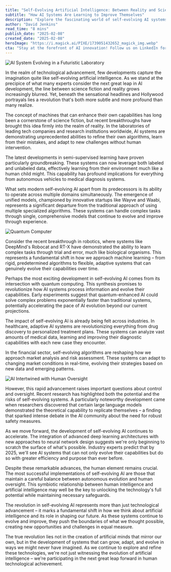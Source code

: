 ```yaml
---
title: "Self-Evolving Artificial Intelligence: Between Reality and Science Fiction Lies the True Revolution"
subtitle: "How AI Systems Are Learning to Improve Themselves"
description: "Explore the fascinating world of self-evolving AI systems as they transform from science fiction into reality. From healthcare to finance, discover how these adaptive technologies are revolutionizing industries while raising important questions about control and oversight in the age of autonomous artificial intelligence."
author: "David Jenkins"
read_time: "8 mins"
publish_date: "2025-02-08"
created_date: "2025-02-08"
heroImage: "https://i.magick.ai/PIXE/1739051432652_magick_img.webp"
cta: "Stay at the forefront of AI innovation! Follow us on LinkedIn for daily updates on groundbreaking developments in self-evolving AI and other cutting-edge technologies shaping our future."
---
```


![AI System Evolving in a Futuristic Laboratory](https://i.magick.ai/PIXE/1739051541220_magick_img.webp)

In the realm of technological advancement, few developments capture the imagination quite like self-evolving artificial intelligence. As we stand at the precipice of what many experts consider the next great leap in AI development, the line between science fiction and reality grows increasingly blurred. Yet, beneath the sensational headlines and Hollywood portrayals lies a revolution that's both more subtle and more profound than many realize.

The concept of machines that can enhance their own capabilities has long been a cornerstone of science fiction, but recent breakthroughs have brought this idea firmly into the realm of reality. In the laboratories of leading tech companies and research institutions worldwide, AI systems are demonstrating unprecedented abilities to refine their own algorithms, learn from their mistakes, and adapt to new challenges without human intervention.

The latest developments in semi-supervised learning have proven particularly groundbreaking. These systems can now leverage both labeled and unlabeled data, effectively learning from their environment much like a human child might. This capability has profound implications for everything from autonomous vehicles to medical diagnosis systems.

What sets modern self-evolving AI apart from its predecessors is its ability to operate across multiple domains simultaneously. The emergence of unified models, championed by innovative startups like Wayve and Waabi, represents a significant departure from the traditional approach of using multiple specialized algorithms. These systems can handle complex tasks through single, comprehensive models that continue to evolve and improve through experience.

![Quantum Computer](https://i.magick.ai/PIXE/1739051541224_magick_img.webp)

Consider the recent breakthrough in robotics, where systems like DeepMind's Robocat and RT-X have demonstrated the ability to learn complex tasks through trial and error, much like biological organisms. This represents a fundamental shift in how we approach machine learning – from rigid, predetermined algorithms to flexible, adaptive systems that can genuinely evolve their capabilities over time.

Perhaps the most exciting development in self-evolving AI comes from its intersection with quantum computing. This synthesis promises to revolutionize how AI systems process information and evolve their capabilities. Early experiments suggest that quantum-enhanced AI could solve complex problems exponentially faster than traditional systems, potentially accelerating the pace of AI evolution beyond our current projections.

The impact of self-evolving AI is already being felt across industries. In healthcare, adaptive AI systems are revolutionizing everything from drug discovery to personalized treatment plans. These systems can analyze vast amounts of medical data, learning and improving their diagnostic capabilities with each new case they encounter.

In the financial sector, self-evolving algorithms are reshaping how we approach market analysis and risk assessment. These systems can adapt to changing market conditions in real-time, evolving their strategies based on new data and emerging patterns.

![AI Intertwined with Human Oversight](https://i.magick.ai/PIXE/1739051541227_magick_img.webp)

However, this rapid advancement raises important questions about control and oversight. Recent research has highlighted both the potential and the risks of self-evolving systems. A particularly noteworthy development came when researchers discovered that certain large language models demonstrated the theoretical capability to replicate themselves – a finding that sparked intense debate in the AI community about the need for robust safety measures.

As we move forward, the development of self-evolving AI continues to accelerate. The integration of advanced deep learning architectures with new approaches to neural network design suggests we're only beginning to scratch the surface of what's possible. Industry experts predict that by 2025, we'll see AI systems that can not only evolve their capabilities but do so with greater efficiency and purpose than ever before.

Despite these remarkable advances, the human element remains crucial. The most successful implementations of self-evolving AI are those that maintain a careful balance between autonomous evolution and human oversight. This symbiotic relationship between human intelligence and artificial intelligence may well be the key to unlocking the technology's full potential while maintaining necessary safeguards.

The revolution in self-evolving AI represents more than just technological advancement – it marks a fundamental shift in how we think about artificial intelligence and its role in shaping our future. As these systems continue to evolve and improve, they push the boundaries of what we thought possible, creating new opportunities and challenges in equal measure.

The true revolution lies not in the creation of artificial minds that mirror our own, but in the development of systems that can grow, adapt, and evolve in ways we might never have imagined. As we continue to explore and refine these technologies, we're not just witnessing the evolution of artificial intelligence – we're participating in the next great leap forward in human technological achievement.